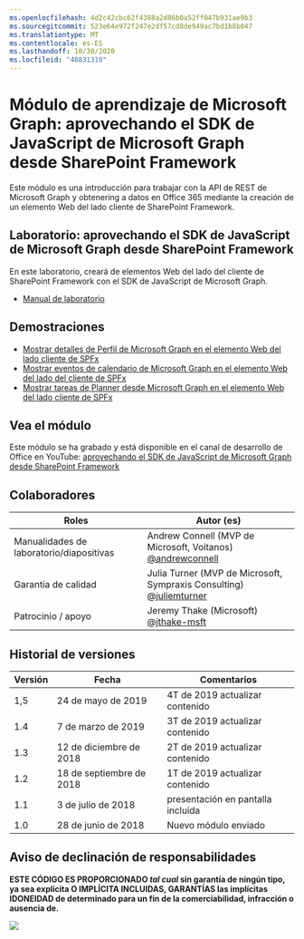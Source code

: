 ```yaml
---
ms.openlocfilehash: 4d2c42cbc62f4388a2d86b0a52ff047b931ae9b3
ms.sourcegitcommit: 523e64e972f247e2df57cd8de949ac7bd1b8b047
ms.translationtype: MT
ms.contentlocale: es-ES
ms.lasthandoff: 10/30/2020
ms.locfileid: "48831319"
---
```

# <a name="mdulo-de-aprendizaje-de-microsoft-graph-aprovechando-el-sdk-de-javascript-de-microsoft-graph-desde-sharepoint-framework"></a>Módulo de aprendizaje de Microsoft Graph: aprovechando el SDK de JavaScript de Microsoft Graph desde SharePoint Framework

Este módulo es una introducción para trabajar con la API de REST de Microsoft Graph y obtenering a datos en Office 365 mediante la creación de un elemento Web del lado cliente de SharePoint Framework.

## <a name="laboratorio-aprovechando-el-sdk-de-javascript-de-microsoft-graph-desde-sharepoint-framework"></a>Laboratorio: aprovechando el SDK de JavaScript de Microsoft Graph desde SharePoint Framework

En este laboratorio, creará de elementos Web del lado del cliente de SharePoint Framework con el SDK de JavaScript de Microsoft Graph.

- [Manual de laboratorio](./Lab.md)

## <a name="demostraciones"></a>Demostraciones

- [Mostrar detalles de Perfil de Microsoft Graph en el elemento Web del lado cliente de SPFx](./Demos/01-personal-info)
- [Mostrar eventos de calendario de Microsoft Graph en el elemento Web del lado del cliente de SPFx](./Demos/02-events)
- [Mostrar tareas de Planner desde Microsoft Graph en el elemento Web del lado cliente de SPFx](./Demos/03-tasks)

## <a name="vea-el-mdulo"></a>Vea el módulo

Este módulo se ha grabado y está disponible en el canal de desarrollo de Office en YouTube: [aprovechando el SDK de JavaScript de Microsoft Graph desde SharePoint Framework](https://www.youtube.com/watch?v=U1JrBwP3vc8)

## <a name="colaboradores"></a>Colaboradores

| Roles | Autor (es) |
| -------------------- | --------------------------------------------------------------------------------------------- |
|  Manualidades de laboratorio/diapositivas | Andrew Connell (MVP de Microsoft, Voitanos) [@andrewconnell](//github.com/andrewconnell) |
| Garantía de calidad | Julia Turner (MVP de Microsoft, Sympraxis Consulting) [@juliemturner](//github.com/juliemturner) |
| Patrocinio / apoyo | Jeremy Thake (Microsoft) [@jthake-msft](//github.com/jthake-msft) |

## <a name="historial-de-versiones"></a>Historial de versiones

| Versión | Fecha | Comentarios |
| ------- | ------------------ | ---------------------- |
| 1,5 | 24 de mayo de 2019 | 4T de 2019 actualizar contenido |
| 1.4 | 7 de marzo de 2019 | 3T de 2019 actualizar contenido |
| 1.3 | 12 de diciembre de 2018 | 2T de 2019 actualizar contenido |
| 1.2 | 18 de septiembre de 2018 | 1T de 2019 actualizar contenido |
| 1.1 | 3 de julio de 2018 | presentación en pantalla incluida |
| 1.0 | 28 de junio de 2018 | Nuevo módulo enviado |

## <a name="aviso-de-declinacin-de-responsabilidades"></a>Aviso de declinación de responsabilidades

**ESTE CÓDIGO ES PROPORCIONADO _tal cual_ sin garantía de ningún tipo, ya sea explícita O IMPLÍCITA INCLUIDAS, GARANTÍAS las implícitas IDONEIDAD de determinado para un fin de la comerciabilidad, infracción o ausencia de.**

<img src="https://telemetry.sharepointpnp.com/msgraph-training-spfx" />
